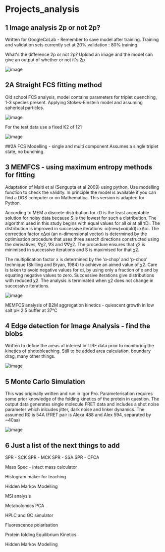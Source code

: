 # Projects_analysis

## 1 Image analysis 2p or not 2p?
Written for GoogleCoLab - Remember to save model after training. Training and validation sets currently set at 20% validation : 80% training. 

What's the difference 2p or not 2p? Upload an image and the model can give an output of whether or not it's 2p

![image](https://github.com/user-attachments/assets/db3e387b-c706-451b-966e-f9eba38899ca)


## 2A Straight FCS fitting method
Old school FCS analysis, model contains parameters for triplet quenching, 1-3 species present. Applying Stokes-Einstein model and assuming spherical particles.

![image](https://github.com/user-attachments/assets/00c0452e-21b7-4cfe-96da-cef06a5839c0)

For the test data use a fixed K2 of 121

![image](https://github.com/user-attachments/assets/ba2f4919-21d8-4f81-9ff2-d5ffd1c32d7f)

##2A FCS Modelling - single and multi component
Assumes a single triplet state, no bunching.



## 3 MEMFCS - using maximum entropy methods for fitting
Adaptation of Maiti et al (Sengupta et al 2009) using python. Use modelling function to check the validity. In principle the model is available if you can find a DOS computer or on Mathematica. This version is adapted for Python.

According to MEM a discrete distribution for τD is the least acceptable solution for noisy data because S is the lowest for such a distribution. The algorithm used in this study begins with equal values for all αi
at all τDi. The distribution is improved in successive iterations: αi(new)=αi(old)+xΔαi. The correction factor xΔαi (an n-dimensional vector) is determined by the optimisation procedure that uses three search directions
constructed using the derivatives, ∇χ2, ∇S and ∇∇χ2. The procedure ensures that χ2 is minimised in successive iterations and S is maximised for that χ2.

The multiplication factor x is determined by the ‘α-chop’ and ‘p-chop’ technique (Skilling and Bryan, 1984) to achieve an aimed value of χ2. Care is taken to avoid negative values for αi, by using only a fraction of x and by equating
negative values to zero. Successive iterations give distributions with reduced χ2. The analysis is terminated when χ2 does not change in successive iterations.

![image](https://github.com/user-attachments/assets/29b44984-281d-434b-a03a-6ad54e592943)

MEMFCS analysis of B2M aggregation kinetics - quiescent growth in low salt pH 2.5 buffer at 37°C

## 4 Edge detection for Image Analysis - find the blobs
Written to define the areas of interest in TIRF data prior to monitoring the kinetics of photobleaching. Still to be added area calculation, boundary drag, many other things.

![image](https://github.com/user-attachments/assets/06d057d7-1804-417d-af0a-f0224d7df8a0)


## 5 Monte Carlo Simulation
This was originally written and run in Igor Pro. Parameterisation requires some prior knowledge of the folding kinetics of the protein in question. The output data generates single molecule FRET data and includes a shot noise parameter which inlcudes jitter, dark noise and linker dynamics. The assumed R0 is 54A (FRET pair is Alexa 488 and Alex 594, separated by ~40aa)

![image](https://github.com/user-attachments/assets/ef14fd53-f4ce-4988-882b-eb400d6f7006)


## 6 Just a list of the next things to add
  SPR - SCK
  SPR - MCK
  SPR - SSA
  SPR - CFCA

  Mass Spec - intact mass calculator

  Histogram maker for teaching

  Hidden Markov Modelling
  
  MSI analysis

  Metabolomics 
    PCA

  HPLC and GC simulator

  Fluorescence polarisation

  Protein folding
    Equilibrium 
    Kinetics

  Hidden Markov Modelling
